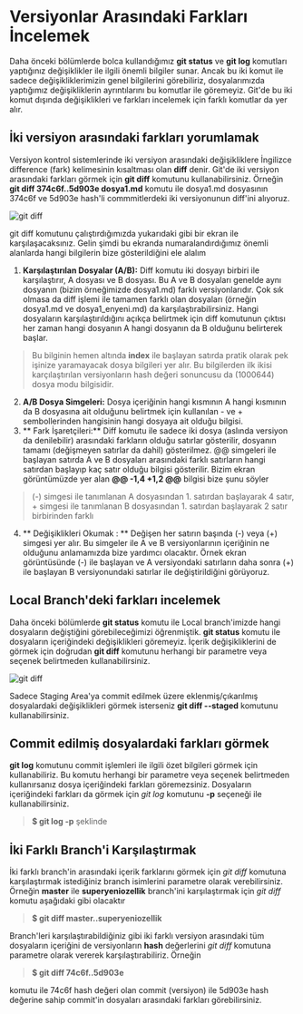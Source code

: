 # Versiyonlar Arasındaki Farkları İncelemek

Daha önceki bölümlerde bolca kullandığımız **git status** ve **git log** komutları yaptığınız değişiklikler ile ilgili önemli bilgiler sunar. Ancak bu iki komut ile sadece değişikliklerimizin genel bilgilerini görebiliriz, dosyalarımızda yaptığımız değişikliklerin ayrıntılarını bu komutlar ile göremeyiz. Git'de bu iki komut dışında değişiklikleri ve farkları incelemek için farklı komutlar da yer alır.

## İki versiyon arasındaki farkları yorumlamak

Versiyon kontrol sistemlerinde iki versiyon arasındaki değişikliklere İngilizce difference (fark) kelimesinin kısaltması olan **diff** denir. Git'de iki versiyon arasındaki farkları görmek için **git diff** komutunu kullanabilirsiniz. Örneğin **git diff 374c6f..5d903e dosya1.md** komutu ile dosya1.md dosyasının 374c6f ve 5d903e hash'li commmitlerdeki iki versiyonunun diff'ini alıyoruz.

![git diff](03_git_diff.jpg "git diff")

git diff komutunu çalıştırdığımızda yukarıdaki gibi bir ekran ile karşılaşacaksınız. Gelin şimdi bu ekranda numaralandırdığımız önemli alanlarda hangi bilgilerin bize gösterildiğini ele alalım

1. **Karşılaştırılan Dosyalar (A/B):** Diff komutu iki dosyayı birbiri ile karşılaştırır, A dosyası ve B dosyası. Bu A ve B dosyaları genelde aynı dosyanın (bizim örneğimizde dosya1.md) farklı versiyonlarıdır. Çok sık olmasa da diff işlemi ile tamamen farklı olan dosyaları (örneğin dosya1.md ve dosya1_enyeni.md) da karşılaştırabilirsiniz. Hangi dosyaların karşılaştırıldığını açıkça belirtmek için diff komutunun çıktısı her zaman hangi dosyanın A hangi dosyanın da B olduğunu belirterek başlar.
> Bu bilginin hemen altında **index** ile başlayan satırda pratik olarak pek işinize yaramayacak dosya bilgileri yer alır. Bu bilgilerden ilk ikisi karçılaştırılan versiyonların hash değeri sonuncusu da (1000644) dosya modu bilgisidir.
2. **A/B Dosya Simgeleri:** Dosya içeriğinin hangi kısmının A hangi kısmının da B dosyasına ait olduğunu belirtmek için kullanılan - ve + sembollerinden hangisinin hangi dosyaya ait olduğu bilgisi.
3. ** Fark İşaretçileri:** Diff komutu ile sadece iki dosya (aslında versiyon da denilebilir) arasındaki farkların olduğu satırlar gösterilir, dosyanın tamamı (değişmeyen satırlar da dahil) gösterilmez. @@ simgeleri ile başlayan satırda A ve B dosyaları arasındaki farklı satırların hangi satırdan başlayıp kaç satır olduğu bilgisi gösterilir. Bizim ekran görüntümüzde yer alan **@@ -1,4 +1,2 @@** bilgisi bize şunu söyler
> (-) simgesi ile tanımlanan A dosyasından 1. satırdan başlayarak 4 satır, + simgesi ile tanımlanan B dosyasından 1. satırdan başlayarak 2 satır birbirinden farklı
4. ** Değişiklikleri Okumak : ** Değişen her satırın başında (-) veya (+) simgesi yer alır. Bu simgeler ile A ve B versiyonlarının içeriğinin ne olduğunu anlamamızda bize yardımcı olacaktır. Örnek ekran görüntüsünde  (-) ile başlayan ve A versiyondaki satırların daha sonra (+) ile başlayan B versiyonundaki satırlar ile değiştirildiğini görüyoruz.


## Local Branch'deki farkları incelemek

Daha önceki bölümlerde **git status** komutu ile Local branch'imizde hangi dosyaların değiştiğini görebileceğimizi öğrenmiştik. **git status** komutu ile dosyaların içeriğindeki değişiklikleri göremeyiz. İçerik değişikliklerini de görmek için doğrudan **git diff** komutunu herhangi bir parametre veya seçenek belirtmeden kullanabilirsiniz.

![git diff](04_local_diff.jpg "git diff")

Sadece Staging Area'ya commit edilmek üzere eklenmiş/çıkarılmış dosyalardaki değişiklikleri görmek isterseniz **git diff --staged** komutunu kullanabilirsiniz.

## Commit edilmiş dosyalardaki farkları görmek

**git log** komutunu commit işlemleri ile ilgili özet bilgileri görmek için kullanabiliriz. Bu komutu herhangi bir parametre veya seçenek belirtmeden kullanırsanız dosya içeriğindeki farkları göremezsiniz. Dosyaların içeriğindeki farkları da görmek için *git log* komutunu **-p** seçeneği ile kullanabilirsiniz.

> **$ git log -p** şeklinde

## İki Farklı Branch'i Karşılaştırmak

İki farklı branch'in arasındaki içerik farklarını görmek için *git diff* komutuna karşılaştırmak istediğiniz branch isimlerini parametre olarak verebilirsiniz. Örneğin **master** ile **superyeniozellik** branch'ini karşılaştırmak için *git diff* komutu aşağıdaki gibi olacaktır
> **$ git diff master..superyeniozellik**

Branch'leri karşılaştırabildiğiniz gibi iki farklı versiyon arasındaki tüm dosyaların içeriğini de versiyonların **hash** değerlerini *git diff* komutuna parametre olarak vererek karşılaştırabiliriz. Örneğin

> **$ git diff 74c6f..5d903e**

komutu ile 74c6f hash değeri olan commit (versiyon) ile 5d903e hash değerine sahip commit'in dosyaları arasındaki farkları görebilirsiniz.

